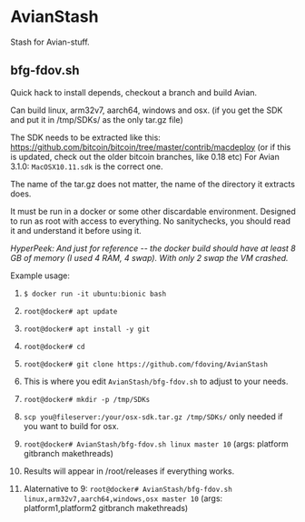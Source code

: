 # AvianStash
Stash for Avian-stuff.

## bfg-fdov.sh
Quick hack to install depends, checkout a branch and build Avian.

Can build linux, arm32v7, aarch64, windows and osx. (if you get the SDK and put it in /tmp/SDKs/ as the only tar.gz file)

The SDK needs to be extracted like this: https://github.com/bitcoin/bitcoin/tree/master/contrib/macdeploy
(or if this is updated, check out the older bitcoin branches, like 0.18 etc)
For Avian 3.1.0: `MacOSX10.11.sdk` is the correct one.

The name of the tar.gz does not matter, the name of the directory it extracts does.


It must be run in a docker or some other discardable environment.
Designed to run as root with access to everything.
No sanitychecks, you should read it and understand it before using it.

_HyperPeek: And just for reference -- the docker build should have at least 8 GB of memory (I used 4 RAM, 4 swap). With only 2 swap the VM crashed._


Example usage:

1. `$ docker run -it ubuntu:bionic bash`

2. `root@docker# apt update`

3. `root@docker# apt install -y git`

4. `root@docker# cd`

5. `root@docker# git clone https://github.com/fdoving/AvianStash`

6. This is where you edit `AvianStash/bfg-fdov.sh` to adjust to your needs.

7. `root@docker# mkdir -p /tmp/SDKs`

8. `scp you@fileserver:/your/osx-sdk.tar.gz /tmp/SDKs/`  only needed if you want to build for osx.

9. `root@docker# AvianStash/bfg-fdov.sh linux master 10` (args: platform gitbranch makethreads)

10. Results will appear in /root/releases if everything works.
  
11. Alaternative to 9: `root@docker# AvianStash/bfg-fdov.sh linux,arm32v7,aarch64,windows,osx master 10` (args: platform1,platform2 gitbranch makethreads)



